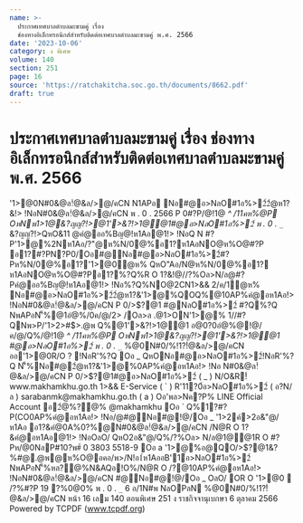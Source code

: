 ```yaml
---
name: >-
  ประกาศเทศบาลตำบลมะขามคู่ เรื่อง
  ช่องทางอิเล็กทรอนิกส์สำหรับติดต่อเทศบาลตำบลมะขามคู่ พ.ศ. 2566
date: '2023-10-06'
category: ง พิเศษ
volume: 140
section: 251
page: 16
source: 'https://ratchakitcha.soc.go.th/documents/8662.pdf'
draft: true
---
```


# ประกาศเทศบาลตำบลมะขามคู่ เรื่อง ช่องทางอิเล็กทรอนิกส์สำหรับติดต่อเทศบาลตำบลมะขามคู่ พ.ศ. 2566

'1>@0N#0&@ล!ํ@&ล/>@/คCN N1APอ Nอ#@อ>NลO#1อ%>2์2ํ@ห1?&!> !NอN#0&@ล!ํ@&ล/>@/คCN พ . 0 . 2566 P 0#?P/@!1@ _^ /11คห%@P OหNพ1>1@&?ญญ?!>@1'>&?!>1@@1#@อ>NลO#1อ%>2์ พ . 0 . `_`_ &?ญญ?!>QหO&11 @คํ@ออ%Bญ@!ห1Aอ@1!> !NอQ N #?P'1>@%2Nห1Aอ/?"@ห%N/0@%อ1?ห1AอNO@ห%O@#?P อ1?#?PN?P0/Oอ#@Nอ#@อ>NลO#1อ%>2์#?Pห%N/0@%อ1?'1>@0ํ@ห% QหO"Aอ/N@ห%N/0@%อ1? ห1AอNO@ห%O@#?Pอ1?%?Q%R O 1?&!@//?%Oล>N/ล@#?Pคํ@ออ%Bญ@!ห1Aอ@1!> !Nอ%?Q%NO@2CN1>&& 2/ค/1ํ@ห% Nอ#@อ>NลO#1อ%>2์2ํ@ห1?&'1>@%QOQ%@10AP%คํ@อห1Aอ!> !NอN#0&@ล!ํ@&ล/>@/คCN P 0/>$?@1 #@NลO#1อ%>2์ #?Q%?Q NพAPอN'็%@1อํ@%/0ค/@/2> /Oล>ล .@1>ON'1>@% 1//#?QNพ>P/'1>2>#$>.@พ Q%@1'>&?!>1@@1 อ@0?0อํ@%@!@/ค/@/Q%/@!1@ _^ /11คห%@P OหNพ1>1@&?ญญ?!>@1'>&?!>1@@1 #@อ>NลO#1อ%>2์ พ . 0 . `_`_ %@0N#0/%!1?!ํ@&ล/>@/คCN ออ'1>@0R/O ? !NอR'%?Q Oอ _ QหONอ#@อ>NลO#1อ%>2์!NอR'%?Q N'็%Nอ#@2ํ@ห1?&'1>@%0AP%คํ@อห1Aอ!> !Nอ N#0&@ล!ํ@&ล/>@/คCN P 0/>$?@1#@อ>NลO#1อ%>2์ ( _ ) N/O&R!์ www.makhamkhu.go.th 1>&& E-Service ( ` ) R'11?0์อ>NลO#1อ%>2์ ( อ?N/ล ) sarabanmk@makhamkhu.go.th ( a ) Oอ'พล>Nค?P% LINE Official Account อ2ํ@%?@% @makhamkhu Oอ ` Q%1?#?P(CO0AP%คํ@อห1Aอ!> !Nอ/@#@Nอ#@!@/Oอ _ '1>2ค์>2อ&"@/ห1Aอ อ1?&คํ@0A%0?%@N#0&@ล!ํ@&ล/>@/คCN /N@R O 1?&คํ@อห1Aอ@1!> !NอOลO/ QหO2อ&"@/Q%/?%Oล> N/ล@1@@1R O #?Pห/@0NลP#10?พ#์ 0 3803 5518-9 Oอ a '1>@%อ@QO/>$?@1&?%#@.@พ@ห%O@อคอ/พ>/N!อ1์ห1AออB'1์อ>NลO#1อ%>2์ NพAPอN'็%หล?@%N&AQอ!O%/N@R O /?@10AP%คํ@อห1Aอ!> !NอN#0&@ล!ํ@&ล/>@/คCN #@Nอ#@!@/Oอ _ OลO/ OR O '1>@0  /?%#?P 19 ?%0@0% พ . 0 . `_` 6 อ/1N#พ NลOPลN %@0N#0/%!1?!ํ@&ล/>@/คCN หน้า 16 เลม 140 ตอนพิเศษ 251 ง ราชกิจจานุเบกษา 6 ตุลาคม 2566 Powered by TCPDF (www.tcpdf.org)
